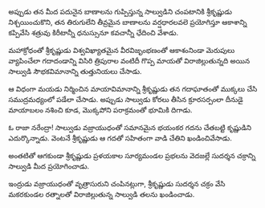 ﻿అప్పుడు తన మీద పదునైన బాణాలను గుప్పిస్తున్న సాల్వుడిని చంపటానికి శ్రీకృష్ణుడు నిశ్చయించుకొని, తన తిరుగులేని తీవ్రమైన బాణాలను వర్షధారలవలె ప్రయోగిస్తూ ఆకాశాన్ని కప్పివేసి శత్రువు కిరీటాన్నీ ధనుస్సునూ కవచాన్నీ ఛేదించి వేశాడు. 

మహాక్రోధంతో శ్రీకృష్ణుడు విశ్వవిఖ్యాతమైన వీరవిజృంభణంతో ఆకాశంనిండా మెరుపులు వ్యాపించేలా గదాదండాన్ని విసిరి త్రిపురాల వంటిదీ గొప్ప మాయతో విరాజిల్లుతున్నది అయిన సాల్వుడి సౌభకవిమానాన్ని తుత్తునియలు చేసాడు. 

ఆ విధంగా మయడు నిర్మించిన మాయావిమానాన్ని శ్రీకృష్ణుడు తన గదాఘాతంతో ముక్కలు చేసి సముద్రమధ్యంలో పడేలా చేసాడు. అప్పుడు సాల్వుడు కోరలు తీసిన క్రూరసర్పంలా దీనుడై మాయాబలం నశించి కూడ, మొక్కపోని పరాక్రమంతో భూమికి దిగాడు. 

ఓ రాజా నరేంద్రా! సాల్వుడు వజ్రాయుధంతో సమానమైన భయంకర గదను చేతబట్టి కృష్ణుడిని ఎదుర్కొన్నాడు. వెంటనే శ్రీకృష్ణుడు ఆ గదతో సహితంగా వాడి చేతిని ఖండించివేసాడు. 

అంతటితో ఆగకుండా శ్రీకృష్ణుడు ప్రళయకాల సూర్యమండల ప్రభలను వెదజల్లే సుదర్శన చక్రాన్ని సాల్వుడి మీద ప్రయోగించాడు. 

ఇంద్రుడు వజ్రాయుధంతో వృత్రాసురుని చంపినట్లుగా, శ్రీకృష్ణుడు సుదర్శన చక్రం వేసి మకరకుండల రత్నాలతో విరాజిల్లుతున్న సాల్వుడి తలను ఖండించాడు. 

